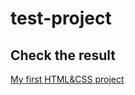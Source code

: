# test-project

## Check the result

[My first HTML&CSS project](https://steklovata45.github.io/test-project/)
